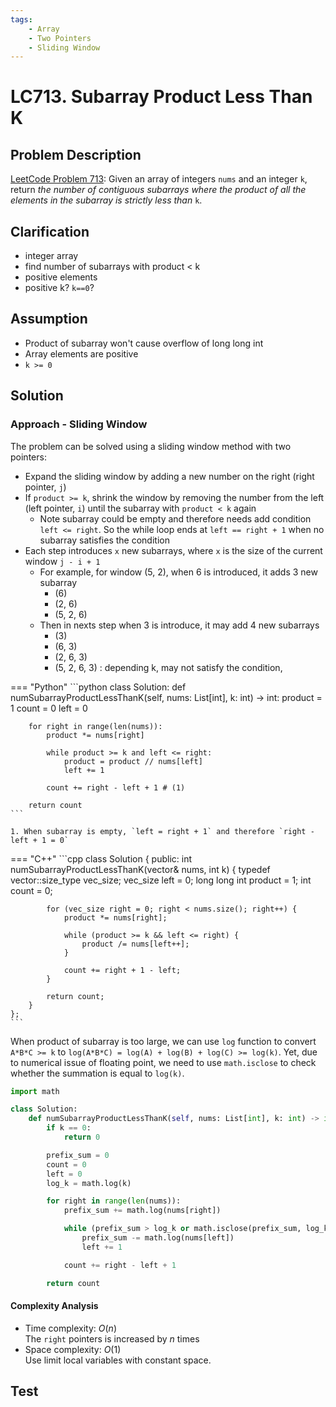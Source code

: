 ```yaml
---
tags:
    - Array
    - Two Pointers
    - Sliding Window
---
```


# LC713. Subarray Product Less Than K
## Problem Description
[LeetCode Problem 713](https://leetcode.com/problems/subarray-product-less-than-k/): Given an array of integers `nums` and an integer `k`, return _the number of contiguous subarrays where the product of all the elements in the subarray is strictly less than_ `k`.

## Clarification
- integer array
- find number of subarrays with product < k
- positive elements
- positive k? `k==0`?

## Assumption
- Product of subarray won't cause overflow of long long int
- Array elements are positive
- `k >= 0`

## Solution
### Approach - Sliding Window
The problem can be solved using a sliding window method with two pointers:

- Expand the sliding window by adding a new number on the right (right pointer, `j`)
- If `product >= k`, shrink the window by removing the number from the left (left pointer, `i`) until the subarray with `product < k` again
	- Note subarray could be empty and therefore needs add condition `left <= right`. So the while loop ends at `left == right + 1` when no subarray satisfies the condition
- Each step introduces `x` new subarrays, where `x`  is the size of the current window `j - i + 1`
	- For example, for window (5, 2), when 6 is introduced, it adds 3 new subarray
		- (6)
		- (2, 6)
		- (5, 2, 6)
	- Then in nexts step when 3 is introduce, it may add 4 new subarrays
		- (3)
		- (6, 3)
		- (2, 6, 3)
		- (5, 2, 6, 3) : depending k, may not satisfy the condition, 

=== "Python"
    ```python
    class Solution:
    def numSubarrayProductLessThanK(self, nums: List[int], k: int) -> int:
        product = 1
        count = 0
        left = 0

        for right in range(len(nums)):
            product *= nums[right]

            while product >= k and left <= right:
                product = product // nums[left]
                left += 1

            count += right - left + 1 # (1)

        return count
    ```

    1. When subarray is empty, `left = right + 1` and therefore `right - left + 1 = 0`

=== "C++"
    ```cpp
    class Solution {
    public:
        int numSubarrayProductLessThanK(vector<int>& nums, int k) {
            typedef vector<int>::size_type vec_size;
            vec_size left = 0;
            long long int product = 1;
            int count = 0;

            for (vec_size right = 0; right < nums.size(); right++) {
                product *= nums[right];

                while (product >= k && left <= right) {
                    product /= nums[left++];
                }

                count += right + 1 - left;
            }

            return count;
        }
    };
    ```

When product of subarray is too large, we can use `log` function to convert `A*B*C >= k` to `log(A*B*C) = log(A) + log(B) + log(C) >= log(k)`.
Yet, due to numerical issue of floating point, we need to use `math.isclose` to check whether the summation is equal to `log(k)`.

```python
import math

class Solution:
    def numSubarrayProductLessThanK(self, nums: List[int], k: int) -> int:
        if k == 0:
            return 0

        prefix_sum = 0
        count = 0
        left = 0
        log_k = math.log(k)

        for right in range(len(nums)):
            prefix_sum += math.log(nums[right])

            while (prefix_sum > log_k or math.isclose(prefix_sum, log_k)) and left <= right:
                prefix_sum -= math.log(nums[left])
                left += 1

            count += right - left + 1

        return count
```

#### Complexity Analysis
* Time complexity: $O(n)$  
	The `right` pointers is increased by $n$ times 
* Space complexity: $O(1)$  
	Use limit local variables with constant space. 

## Test